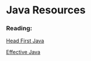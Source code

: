 # Java Resources

### Reading:

[Head First Java](https://www.pdfiles.net/storage/Books/headfirst/Head_First_Java_A_Brain-Friendly_Guide.pdf)

[Effective Java](https://kea.nu/files/textbooks/new/Effective%20Java%20%282017%2C%20Addison-Wesley%29.pdf)


